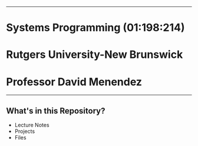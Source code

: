***
# Systems Programming (01:198:214)
# Rutgers University-New Brunswick
# Professor David Menendez
***

## What's in this Repository?
- Lecture Notes
- Projects
- Files

